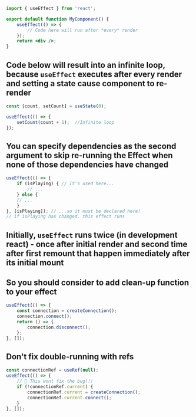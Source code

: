 ```jsx
import { useEffect } from 'react';

export default function MyComponent() {  
	useEffect(() => {  
		// Code here will run after *every* render  
	});  
	return <div />;  
}
```
## Code below will result into an infinite loop, because `useEffect` executes after every render and setting a state cause component to re-render
```jsx
const [count, setCount] = useState(0);  

useEffect(() => {  
	setCount(count + 1);  //Infinite loop
});
```
## You can specify dependencies as the second argument to skip re-running the Effect when none of those dependencies have changed
```jsx
useEffect(() => {  
	if (isPlaying) { // It's used here...  
		// ...  
	} else {  
	// ...  
	}  
}, [isPlaying]); // ...so it must be declared here!
// if isPlaying has changed, this effect runs
```
## Initially, `useEffect` runs twice (in development react) - once after initial render and second time after first remount that happen immediately after its initial mount
## So you should consider to add clean-up function to your effect
```jsx
useEffect(() => {  
	const connection = createConnection();  
	connection.connect();  
	return () => {  
		connection.disconnect();  
	};  
}, []);
```
## Don't fix double-running with refs
```jsx
const connectionRef = useRef(null);  
useEffect(() => {  
	// 🚩 This wont fix the bug!!!  
	if (!connectionRef.current) {  
		connectionRef.current = createConnection();  
		connectionRef.current.connect();  
	}  
}, []);
```